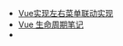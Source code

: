 <!--
 * @Author: Rainy
 * @Github: https://github.com/Rain120
 * @Date: 2019-01-20 16:34:19
 * @LastEditTime: 2019-01-20 17:04:21
    -->
* <i class="profile-icon iconfont icon-note"></i>[Vue实现左右菜单联动实现](vue/cascade-menu.md)
* [Vue 生命周期笔记](vue/vue-lifecycle/vue-lifecycle.md)
* [](code-review)

